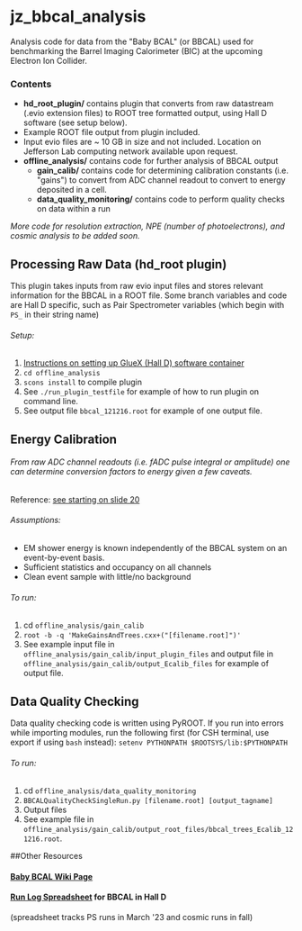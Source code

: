 # jz_bbcal_analysis
Analysis code for data from the "Baby BCAL" (or BBCAL) used for benchmarking the Barrel Imaging Calorimeter (BIC) at the upcoming Electron Ion Collider.

[comment]: <> (This is a comment, it will not be included in MD file)
[comment]: <> (https://pandao.github.io/editor.md/en.html used for markdown viewer)

### Contents
- **hd_root_plugin/** contains plugin that converts from raw datastream (.evio extension files) to ROOT tree formatted output, using Hall D software (see setup below).
- Example ROOT file output from plugin included.
- Input evio files are ~ 10 GB in size and not included. Location on Jefferson Lab computing network available upon request.
- **offline_analysis/** contains code for further analysis of BBCAL output
    - **gain_calib/** contains code for determining calibration constants (i.e. "gains") to convert from ADC channel readout to convert to energy deposited in a cell.
    - **data_quality_monitoring/** contains code to perform quality checks on data within a run

*More code for resolution extraction, NPE (number of photoelectrons), and cosmic analysis to be added soon.*

## Processing Raw Data (hd_root plugin)
This plugin takes inputs from raw evio input files and stores relevant information for the BBCAL in a ROOT file. Some branch variables and code are Hall D specific, such as Pair Spectrometer variables (which begin with `PS_` in their string name)

###### Setup:
1. [Instructions on setting up GlueX (Hall D) software container](https://halldweb.jlab.org/wiki/index.php/HOWTO_use_the_GlueX_Singularity_Container)
2. `cd offline_analysis`
3. `scons install` to compile plugin
4. See `./run_plugin_testfile` for example of how to run plugin on command line.
5. See output file `bbcal_121216.root` for example of one output file.

## Energy Calibration
###### From raw ADC channel readouts (i.e. fADC pulse integral or amplitude) one can determine conversion factors to energy given a few caveats.

Reference: [see starting on slide 20](https://indico.bnl.gov/event/20800/contributions/83132/attachments/50849/86924/jz_babyBCAL_11.7.23.pdf)

###### Assumptions:
- EM shower energy is known independently of the BBCAL system on an event-by-event basis.
- Sufficient statistics and occupancy on all channels
- Clean event sample with little/no background

###### To run:
1. cd `offline_analysis/gain_calib`
2. `root -b -q 'MakeGainsAndTrees.cxx+("[filename.root]")'`
3. See example input file in `offline_analysis/gain_calib/input_plugin_files` and output file in  `offline_analysis/gain_calib/output_Ecalib_files` for example of output file.

## Data Quality Checking
Data quality checking code is written using PyROOT. If you run into errors while importing modules, run the following first (for CSH terminal, use export if using `bash` instead):
`setenv PYTHONPATH $ROOTSYS/lib:$PYTHONPATH`


###### To run:
1. cd `offline_analysis/data_quality_monitoring`
2. `BBCALQualityCheckSingleRun.py [filename.root] [output_tagname]`
3. Output files
4. See example file in `offline_analysis/gain_calib/output_root_files/bbcal_trees_Ecalib_121216.root`.


##Other Resources

#### [Baby BCAL Wiki Page](https://halldweb.jlab.org/wiki/index.php/Baby_BCAL_at_JLab)

#### [Run Log Spreadsheet](https://docs.google.com/spreadsheets/d/1Rz7lqmvchuP_fqpP4ckbNFOBRCjJ-Ccz-_Y8l-p5JJU/edit?usp=sharing) for BBCAL in Hall D
(spreadsheet tracks PS runs in March '23 and cosmic runs in fall)
